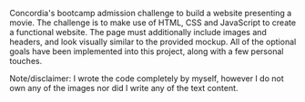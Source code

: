 Concordia's bootcamp admission challenge to build a website presenting a movie. The challenge is to make use of HTML, CSS and JavaScript to create a functional website. The page must additionally include images and headers, and look visually similar to the provided mockup. All of the optional goals have been implemented into this project, along with a few personal touches.

Note/disclaimer: I wrote the code completely by myself, however I do not own any of the images nor did I write any of the text content.
